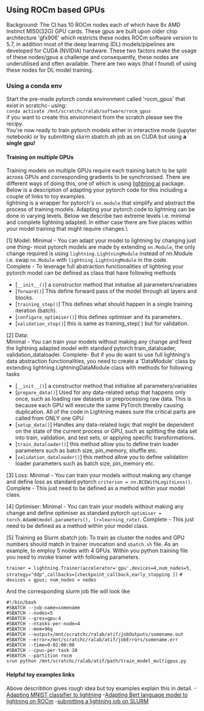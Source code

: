## Using ROCm based GPUs <a id="rocm"></a>
Background: The CI has 10 ROCm nodes each of which have 8x  AMD Instinct MI50(32G) GPU cards. These gpus are built upon older chip architecture 'gfx906' which restricts these nodes ROCm software version to 5.7, in addition most of the deep learning (DL) models/pipelines are developed for CUDA (NVIDIA) hardware. These two factors make the usage of these nodes/gpus a challenge and consequently, these nodes are underutilised and often available. 
There are two ways (that I found) of using these nodes for DL model training.

### Using a conda env 
Start the pre-made pytorch conda environment called 'rocm_gpus' that exist in scratchc- using:\
```conda activate /mnt/scratchc/ralab/software/rocm_gpus```\
if you want to create this environment from the scratch please see the recipy.\
You're now ready to train pytorch models either in interactive mode (jupyter notebook) or by submitting slurm sbatch.sh job as on CUDA but using **a single gpu!** 
#### Training on multiple GPUs
Training models on multiple GPUs require each training batch to be split across GPUs and corresponding gradients to be synchronised. There are different ways of doing this, one of which is using [lightning ai](https://lightning.ai/) package. Below is a description of adapting your pytorch code for this including a couple of links to toy examples.\
lightning is a wrapper for pytorch's ```nn.module``` that simplify and abstract the process of training models. Adapting your pytorch code to lightning can be done in varying levels. Below we describe two extreme levels i.e. minimal and complete lightning adapted. In either case there are five places within your model training that might require changes.\

[1] Model:
Minimal - You can adapt your model to lightning by changing just one thing- most pytorch models are made by extending ```nn.Module```, the only change required is using ```lightning.LightningModule``` instead of nn.Module i.e. swap ```nn.Module``` with ```lightning.LightningModule``` in the code.\
Complete - To leverage full abstraction functionalities of lightning your pytorch model can be defined as class that have following methods
- [```__init__()```] a constructor method that initialise all parameters/variables
- [```forward()```] This define forward pass of the model through all layers and blocks.
- [```training_step()```] This defines what should happen in a single training iteration (batch).
- [```configure_optimiser()```] this defines optimiser and its parameters.
- [```validation_step()```] this is same as training_step( ) but for validation.




[2] Data:  
Minimal - You can train your models without making any change and feed the lightning adapted model with standard pytorch train_dataloader, validation_dataloader. 
Complete- But if you do want to use full lightning's data abstraction functionalities, you need to create a 'DataModule' class by extending lightning.LightningDataModule class with methods for following tasks
- [```__init__()```] a constructor method that initialise all parameters/variables
- [```prepare_data()```] Used for any data-related setup that happens only once, such as loading raw datasets or preprocessing raw data. This is because each GPU will execute the same PyTorch thereby causing duplication. All of the code in Lightning makes sure the critical parts are called from ONLY one GPU
- [```setup_data()```] Handles any data-related logic that might be dependent on the state of the current process or GPU, such as splitting the data set into train, validation, and test sets, or applying specific transformations.
- [```train_dataloader()```] this method allow you to define train loader parameters such as batch size, pin_memory, shuffle etc.
- [```validation_dataloader()```] this method allow you to define validation loader parameters such as batch size, pin_memory etc.

[3] Loss:
Minimal - You can train your models without making any change and define loss as standard pytorch ```criterion = nn.BCEWithLogitsLoss()```.
Complete - This just need to be defined as a method within your model class. 

[4] Optimiser:
Minimal - You can train your models without making any change and define optimiser as standard pytorch ```optimiser = torch.AdamW(model.parameters(), lr=learning_rate)```.
Complete - This just need to be defined as a method within your model class.

[5] Training as Slurm sbatch job: To train as cluster the nodes and GPU numbers should match in trainer invocation and ```sbatch.sh``` file. As an example, to employ 5 nodes with 4 GPUs. Within you python training file you need to invoke trainer with following parameters.

```trainer = lightning.Trainer(accelerator='gpu',devices=4,num_nodes=5, strategy="ddp",callbacks=[checkpoint_callback,early_stopping ])``` ```# devices = gpus; num_nodes = nodes```

And the corresponding slurm job file will look like 
```
#!/bin/bash
#SBATCH --job-name=somename
#SBATCH --nodes=5
#SBATCH --gres=gpu:4
#SBATCH --ntasks-per-node=4
#SBATCH --mem=96g
#SBATCH --output=/mnt/scratchc/ralab/atif/jobOutputs/somename.out
#SBATCH --error=/mnt/scratchc/ralab/atif/jobErrors/somename.err
#SBATCH --time=0-02:00:00
#SBATCH --cpus-per-task 10
#SBATCH --partition rocm
srun python /mnt/scratchc/ralab/atif/path/train_model_multigpus.py

```

#### Helpful toy examples links
Above describtion gives rough idea but toy examples explain this in detail.
-[Adapting MNIST classifier to lightning](https://towardsdatascience.com/from-pytorch-to-pytorch-lightning-a-gentle-introduction-b371b7caaf09) 
-[Adapting Bert language model to lightning on ROCm](https://rocm.blogs.amd.com/artificial-intelligence/pytorch-lightning/README.html)
-[submitting a lightning job on SLURM](https://lightning.ai/docs/fabric/2.4.0/guide/multi_node/slurm.html)










